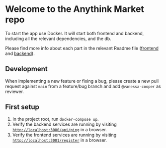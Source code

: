 # Welcome to the Anythink Market repo

To start the app use Docker. It will start both frontend and backend, including all the relevant dependencies, and the db.

Please find more info about each part in the relevant Readme file ([frontend](frontend/readme.md) and [backend](backend/README.md)).

## Development

When implementing a new feature or fixing a bug, please create a new pull request against `main` from a feature/bug branch and add `@vanessa-cooper` as reviewer.

## First setup

1. In the project root, run `docker-compose up`.
1. Verify the backend services are running by visiting [`http://localhost:3000/api/ping`](http://localhost:3000/api/ping) in a browser.
1. Verify the frontend services are running by visiting [`http://localhost:3001/register`](http://localhost:3001/register) in a browser.
